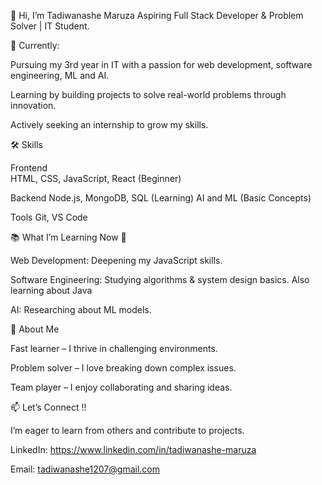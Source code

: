 👋 Hi, I’m Tadiwanashe Maruza
Aspiring Full Stack Developer & Problem Solver | IT Student.



🌱 Currently:

Pursuing my 3rd year in IT with a passion for web development, software engineering, ML and AI.

Learning by building projects to solve real-world problems through innovation.

Actively seeking an internship to grow my skills.


🛠 Skills

Frontend	
HTML, CSS, JavaScript, React (Beginner)

Backend
Node.js, MongoDB, SQL (Learning)
AI and ML	(Basic Concepts)

Tools
Git, VS Code



📚 What I’m Learning Now 📝 

Web Development: 
Deepening my JavaScript skills.

Software Engineering: 
Studying algorithms & system design basics.
Also learning about Java

AI:
Researching about ML models.



🌟 About Me

Fast learner – I thrive in challenging environments.

Problem solver – I love breaking down complex issues.

Team player – I enjoy collaborating and sharing ideas.



📫 Let’s Connect !!

I’m eager to learn from others and contribute to projects.

LinkedIn: https://www.linkedin.com/in/tadiwanashe-maruza

Email: tadiwanashe1207@gmail.com 


<!---
tadiwanashe-EH12/tadiwanashe-EH12 is a ✨ special ✨ repository because its `README.md` (this file) appears on your GitHub profile.
You can click the Preview link to take a look at your changes.
--->
